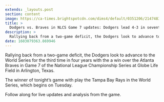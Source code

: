 ```yaml
--- 
extends: _layouts.post 
section: content 
image: https://ca-times.brightspotcdn.com/dims4/default/0351206/2147483647/strip/true/crop/4434x2328+0+0/resize/1200x630!/quality/90/?url=https%3A%2F%2Fcalifornia-times-brightspot.s3.amazonaws.com%2F48%2F69%2F1fc0bdd64324a98012e8bf789251%2Fla-photos-1staff-635100-sp-dodgers-14-rcg.JPG 
title: > 
  Dodgers vs. Braves in NLCS Game 7 updates: Dodgers lead 4-3 in seventh 
description: > 
  Rallying back from a two-game deficit, the Dodgers look to advance to the World Series for the third time in four years with the a win over the Atlanta Braves in Game 7 of the National League Championship Series at Globe Life Field in Arlington, Texas.The winner of tonight’s game with play the Tampa Bay Rays in the World Series, which begins on Tuesday.Follow along for live updates and analysis from the game. 
date: 1603079363.869946 
--- 
```

<div><p>Rallying back from a two-game deficit, the Dodgers look to advance to the World Series for the third time in four years with the a win over the Atlanta Braves in Game 7 of the National League Championship Series at Globe Life Field in Arlington, Texas.</p><p>The winner of tonight&#8217;s game with play the Tampa Bay Rays in the World Series, which begins on Tuesday.</p><p>Follow along for live updates and analysis from the game.</p></div>
